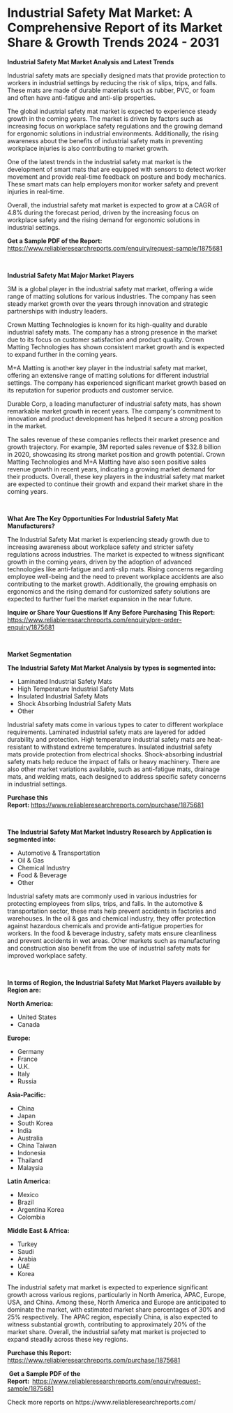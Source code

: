 <p><h1>Industrial Safety Mat Market: A Comprehensive Report of its Market Share & Growth Trends 2024 - 2031</h1></p><p><strong>Industrial Safety Mat Market Analysis and Latest Trends</strong></p>
<p><p>Industrial safety mats are specially designed mats that provide protection to workers in industrial settings by reducing the risk of slips, trips, and falls. These mats are made of durable materials such as rubber, PVC, or foam and often have anti-fatigue and anti-slip properties.</p><p>The global industrial safety mat market is expected to experience steady growth in the coming years. The market is driven by factors such as increasing focus on workplace safety regulations and the growing demand for ergonomic solutions in industrial environments. Additionally, the rising awareness about the benefits of industrial safety mats in preventing workplace injuries is also contributing to market growth.</p><p>One of the latest trends in the industrial safety mat market is the development of smart mats that are equipped with sensors to detect worker movement and provide real-time feedback on posture and body mechanics. These smart mats can help employers monitor worker safety and prevent injuries in real-time.</p><p>Overall, the industrial safety mat market is expected to grow at a CAGR of 4.8% during the forecast period, driven by the increasing focus on workplace safety and the rising demand for ergonomic solutions in industrial settings.</p></p>
<p><strong>Get a Sample PDF of the Report:&nbsp;</strong> <a href="https://www.reliableresearchreports.com/enquiry/request-sample/1875681">https://www.reliableresearchreports.com/enquiry/request-sample/1875681</a></p>
<p>&nbsp;</p>
<p><strong>Industrial Safety Mat Major Market Players</strong></p>
<p><p>3M is a global player in the industrial safety mat market, offering a wide range of matting solutions for various industries. The company has seen steady market growth over the years through innovation and strategic partnerships with industry leaders.</p><p>Crown Matting Technologies is known for its high-quality and durable industrial safety mats. The company has a strong presence in the market due to its focus on customer satisfaction and product quality. Crown Matting Technologies has shown consistent market growth and is expected to expand further in the coming years.</p><p>M+A Matting is another key player in the industrial safety mat market, offering an extensive range of matting solutions for different industrial settings. The company has experienced significant market growth based on its reputation for superior products and customer service.</p><p>Durable Corp, a leading manufacturer of industrial safety mats, has shown remarkable market growth in recent years. The company's commitment to innovation and product development has helped it secure a strong position in the market.</p><p>The sales revenue of these companies reflects their market presence and growth trajectory. For example, 3M reported sales revenue of $32.8 billion in 2020, showcasing its strong market position and growth potential. Crown Matting Technologies and M+A Matting have also seen positive sales revenue growth in recent years, indicating a growing market demand for their products. Overall, these key players in the industrial safety mat market are expected to continue their growth and expand their market share in the coming years.</p></p>
<p>&nbsp;</p>
<p><strong>What Are The Key Opportunities For Industrial Safety Mat Manufacturers?</strong></p>
<p><p>The Industrial Safety Mat market is experiencing steady growth due to increasing awareness about workplace safety and stricter safety regulations across industries. The market is expected to witness significant growth in the coming years, driven by the adoption of advanced technologies like anti-fatigue and anti-slip mats. Rising concerns regarding employee well-being and the need to prevent workplace accidents are also contributing to the market growth. Additionally, the growing emphasis on ergonomics and the rising demand for customized safety solutions are expected to further fuel the market expansion in the near future.</p></p>
<p><strong>Inquire or Share Your Questions If Any Before Purchasing This Report:</strong> <a href="https://www.reliableresearchreports.com/enquiry/pre-order-enquiry/1875681">https://www.reliableresearchreports.com/enquiry/pre-order-enquiry/1875681</a></p>
<p>&nbsp;</p>
<p><strong>Market Segmentation</strong></p>
<p><strong>The Industrial Safety Mat Market Analysis by types is segmented into:</strong></p>
<p><ul><li>Laminated Industrial Safety Mats</li><li>High Temperature Industrial Safety Mats</li><li>Insulated Industrial Safety Mats</li><li>Shock Absorbing Industrial Safety Mats</li><li>Other</li></ul></p>
<p><p>Industrial safety mats come in various types to cater to different workplace requirements. Laminated industrial safety mats are layered for added durability and protection. High temperature industrial safety mats are heat-resistant to withstand extreme temperatures. Insulated industrial safety mats provide protection from electrical shocks. Shock-absorbing industrial safety mats help reduce the impact of falls or heavy machinery. There are also other market variations available, such as anti-fatigue mats, drainage mats, and welding mats, each designed to address specific safety concerns in industrial settings.</p></p>
<p><strong>Purchase this Report:&nbsp;</strong><a href="https://www.reliableresearchreports.com/purchase/1875681">https://www.reliableresearchreports.com/purchase/1875681</a></p>
<p>&nbsp;</p>
<p><strong>The Industrial Safety Mat Market Industry Research by Application is segmented into:</strong></p>
<p><ul><li>Automotive & Transportation</li><li>Oil & Gas</li><li>Chemical Industry</li><li>Food & Beverage</li><li>Other</li></ul></p>
<p><p>Industrial safety mats are commonly used in various industries for protecting employees from slips, trips, and falls. In the automotive & transportation sector, these mats help prevent accidents in factories and warehouses. In the oil & gas and chemical industry, they offer protection against hazardous chemicals and provide anti-fatigue properties for workers. In the food & beverage industry, safety mats ensure cleanliness and prevent accidents in wet areas. Other markets such as manufacturing and construction also benefit from the use of industrial safety mats for improved workplace safety.</p></p>
<p>&nbsp;</p>
<p><strong>In terms of Region, the Industrial Safety Mat Market Players available by Region are:</strong></p>
<p>
    <p> <strong> North America: </strong>
        <ul>
            <li>United States</li>
            <li>Canada</li>
        </ul>
        </p> 
    <p> <strong> Europe: </strong>
        <ul>
            <li>Germany</li>
            <li>France</li>
            <li>U.K.</li>
            <li>Italy</li>
            <li>Russia</li>
        </ul>
        </p> 
    <p> <strong> Asia-Pacific: </strong>
        <ul>
            <li>China</li>
            <li>Japan</li>
            <li>South Korea</li>
            <li>India</li>
            <li>Australia</li>
            <li>China Taiwan</li>
            <li>Indonesia</li>
            <li>Thailand</li>
            <li>Malaysia</li>
        </ul>
        </p> 
    <p> <strong> Latin America: </strong>
        <ul>
            <li>Mexico</li>
            <li>Brazil</li>
            <li>Argentina Korea</li>
            <li>Colombia</li>
        </ul>
        </p> 
    <p> <strong> Middle East & Africa: </strong>
        <ul>
            <li>Turkey</li>
            <li>Saudi</li>
            <li>Arabia</li>
            <li>UAE</li>
            <li>Korea</li>
        </ul>
    </p>
    </p>
<p><p>The industrial safety mat market is expected to experience significant growth across various regions, particularly in North America, APAC, Europe, USA, and China. Among these, North America and Europe are anticipated to dominate the market, with estimated market share percentages of 30% and 25% respectively. The APAC region, especially China, is also expected to witness substantial growth, contributing to approximately 20% of the market share. Overall, the industrial safety mat market is projected to expand steadily across these key regions.</p></p>
<p><strong>Purchase this Report: </strong><a href="https://www.reliableresearchreports.com/purchase/1875681">https://www.reliableresearchreports.com/purchase/1875681</a></p>
<p>&nbsp;<strong>Get a Sample PDF of the Report:&nbsp;&nbsp;</strong><a href="https://www.reliableresearchreports.com/enquiry/request-sample/1875681">https://www.reliableresearchreports.com/enquiry/request-sample/1875681</a></p>
<p><strong></strong></p>
<p>Check more reports on https://www.reliableresearchreports.com/</p>